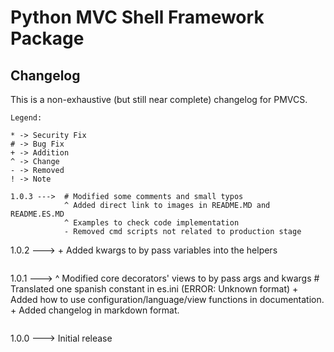 # Python MVC Shell Framework Package

## Changelog

This is a non-exhaustive (but still near complete) changelog for PMVCS.

```
Legend:

* -> Security Fix
# -> Bug Fix
+ -> Addition
^ -> Change
- -> Removed
! -> Note
```


```
1.0.3 ---> 	# Modified some comments and small typos
			^ Added direct link to images in README.MD and README.ES.MD
			^ Examples to check code implementation
			- Removed cmd scripts not related to production stage
```
1.0.2 ---> 	+ Added kwargs to by pass variables into the helpers
```
```
1.0.1 ---> 	^ Modified core decorators' views to by pass args and kwargs
			# Translated one spanish constant in es.ini (ERROR: Unknown format)
			+ Added how to use configuration/language/view functions in documentation.
			+ Added changelog in markdown format.
```
```
1.0.0 ---> 	Initial release
```
